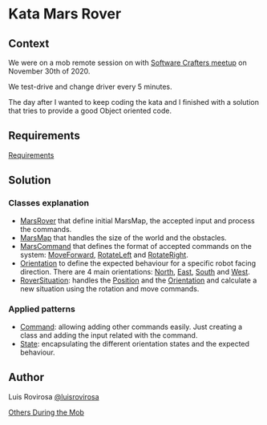 # Kata Mars Rover
## Context
We were on a mob remote session on with [Software Crafters meetup](https://www.meetup.com/es-ES/Software-Craftsmanship-Murcia) on November 30th of 2020.

We test-drive and change driver every 5 minutes.

The day after I wanted to keep coding the kata and I finished with a solution that tries to provide a good Object oriented code.

## Requirements
[Requirements](https://katalyst.codurance.com/mars-rover)

## Solution
### Classes explanation
 - [MarsRover](src/main/java/mars/MarsRover.java) that define initial MarsMap, the accepted input and process the commands. 
 - [MarsMap](src/main/java/mars/MarsMap.java) that handles the size of the world and the obstacles.
 - [MarsCommand](src/main/java/mars/command/MarsCommand.java) that defines the format of accepted commands on the system: [MoveForward](src/main/java/mars/command/move/MoveForward.java), [RotateLeft](src/main/java/mars/command/rotation/RotateLeft.java) and [RotateRight](src/main/java/mars/command/rotation/RotateRight.java).
 - [Orientation](src/main/java/mars/orientation/Orientation.java) to define the expected behaviour for a specific robot facing direction. There are 4 main orientations: [North](src/main/java/mars/orientation/North.java), [East](src/main/java/mars/orientation/East.java), [South](src/main/java/mars/orientation/South.java) and [West](src/main/java/mars/orientation/West.java).
 - [RoverSituation](src/main/java/mars/RoverSituation.java): handles the [Position](src/main/java/mars/Position.java) and the [Orientation](src/main/java/mars/orientation/Orientation.java) and calculate a new situation using the rotation and move commands. 

### Applied patterns
 - [Command](https://sourcemaking.com/design_patterns/command): allowing adding other commands easily. Just creating a class and adding the input related with the command.
 - [State](https://sourcemaking.com/design_patterns/state): encapsulating the different orientation states and the expected behaviour.

## Author
Luis Rovirosa [@luisrovirosa](https://www.twitter.com/luisrovirosa)

[Others During the Mob](https://github.com/luisrovirosa/Mars-rover-kata-en-Mob-programming-java/graphs/contributors) 
